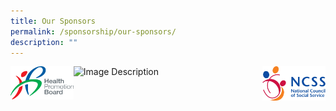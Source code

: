 ```yaml
---
title: Our Sponsors
permalink: /sponsorship/our-sponsors/
description: ""
---
```

<img src="/images/HPB_R_V_CMYK_Logo%201.png" alt="Image Description" style="width: 20%; height: 25%;float: left">
<img src="/images/SMHClogoAIC\_page-0001%201.png" alt="Image Description" style="width: 20%; height: 25%;float: centre">
<img src="/images/SMHCNCSSlogo2014hires.png" alt="Image Description" style="width: 20%; height: 25%;float: right">